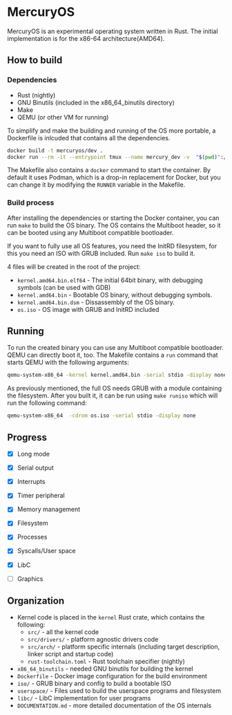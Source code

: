 # MercuryOS

MercuryOS is an experimental operating system written in Rust. The initial implementation is for
the x86-64 architecture(AMD64).

## How to build

### Dependencies

* Rust (nightly)
* GNU Binutils (included in the x86_64_binutils directory)
* Make
* QEMU (or other VM for running)

To simplify and make the building and running of the OS more portable, a Dockerfile is inlcuded that contains all the dependencies.

```bash
docker build -t mercuryos/dev .
docker run --rm -it --entrypoint tmux --name mercury_dev -v  "$(pwd)":/usr/src/mercury_os/ mercuryos/dev
```

The Makefile also contains a `docker` command to start the container. By default it uses Podman, 
which is a drop-in replacement for Docker, but you can change it by modifying the `RUNNER` variable
in the Makefile.

### Build process

After installing the dependencies or starting the Docker container, you can run `make` to build the OS binary.
The OS contains the Multiboot header, so it can be booted using any Multiboot compatible bootloader.

If you want to fully use all OS features, you need the InitRD filesystem, for this you need an ISO with
GRUB included. Run `make iso` to build it.

4 files will be created in the root of the project: 

* `kernel.amd64.bin.elf64` - The initial 64bit binary, with debugging symbols (can be used with GDB)
* `kernel.amd64.bin` - Bootable OS binary, without debugging symbols.
* `kernel.amd64.bin.dsm` - Dissassembly of the OS binary.
* `os.iso` - OS image with GRUB and InitRD included

## Running

To run the created binary you can use any Multiboot compatible bootloader. QEMU can directly boot it, too.
The Makefile contains a `run` command that starts QEMU with the following arguments:

```bash
qemu-system-x86_64 -kernel kernel.amd64.bin -serial stdio -display none
```

As previously mentioned, the full OS needs GRUB with a module containing the filesystem. After you built it,
it can be run using `make runiso` which will run the following command:

```bash
qemu-system-x86_64  -cdrom os.iso -serial stdio -display none
```

## Progress

* [x] Long mode
* [x] Serial output
* [x] Interrupts
* [x] Timer peripheral
* [x] Memory management
* [x] Filesystem
* [x] Processes
* [x] Syscalls/User space
* [x] LibC
* [ ] Graphics


## Organization

- Kernel code is placed in the `kernel` Rust crate, which contains the following:
  - `src/` - all the kernel code
  - `src/drivers/` - platform agnostic drivers code
  - `src/arch/` - platform specific internals (including target description, linker script and startup code)
  - `rust-toolchain.toml` - Rust toolchain specifier (nightly)
- `x86_64_binutils` - needed GNU binutils for building the kernel
- `Dockerfile` - Docker image configuration for the build environment
- `iso/` - GRUB binary and config to build a bootable ISO
- `userspace/` - Files used to build the userspace programs and filesystem
- `libc/` - LibC implementation for user programs
- `DOCUMENTATION.md` - more detailed documentation of the OS internals